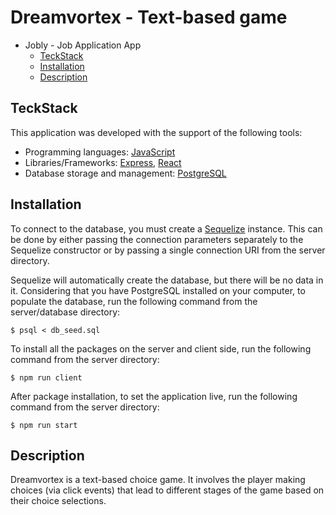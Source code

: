 
# Dreamvortex - Text-based game

- Jobly - Job Application App
  - [TeckStack](#teckstack)
  - [Installation](#installation)
  - [Description](#description)

## TeckStack

This application was developed with the support of the following tools:

- Programming languages: [JavaScript](https://www.javascript.com)
- Libraries/Frameworks: [Express](https://expressjs.com), [React](https://react.dev)
- Database storage and management: [PostgreSQL](https://www.postgresql.org)



## Installation

To connect to the database, you must create a [Sequelize](https://sequelize.org/docs/v6/getting-started/) instance. This can be done by either passing the connection parameters separately to the Sequelize constructor or by passing a single connection URI from the server directory.

Sequelize will automatically create the database, but there will be no data in it. Considering that you have PostgreSQL installed on your computer, to populate the database, run the following command from the server/database directory:

```shell
$ psql < db_seed.sql
```

To install all the packages on the server and client side, run the following command from the server directory:

```shell
$ npm run client
```
After package installation, to set the application live, run the following command from the server directory: 

```shell
$ npm run start
```

## Description

Dreamvortex is a text-based choice game. It involves the player making choices (via click events) that lead to different stages of the game based on their choice selections.
